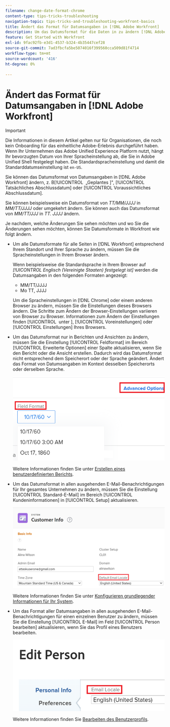 ```yaml
---
filename: change-date-format-chrome
content-type: tips-tricks-troubleshooting
navigation-topic: tips-tricks-and-troubleshooting-workfront-basics
title: Ändert das Format für Datumsangaben in [!DNL Adobe Workfront]
description: Um das Datumsformat für die Daten in zu ändern [!DNL Adobe Workfront]  müssen Sie die Spracheinstellungen in Ihrem Browser ändern.
feature: Get Started with Workfront
exl-id: 9fac92fb-e3d1-4537-b324-4b35447cef28
source-git-commit: 7ad3fbcfa5be5074016f399560cca509d81f4714
workflow-type: tm+mt
source-wordcount: '416'
ht-degree: 0%

---
```


# Ändert das Format für Datumsangaben in [!DNL Adobe Workfront]

<!--this article used to be called "Change the date format in Adobe Workfront when using Chrome". The team decieded to make it more generic and hide the steps. Also see drafted content below-->

>[!IMPORTANT]
>
> Die Informationen in diesem Artikel gelten nur für Organisationen, die noch kein Onboarding für das einheitliche Adobe-Erlebnis durchgeführt haben.
> Wenn Ihr Unternehmen das Adobe Unified Experience Platform nutzt, hängt Ihr bevorzugten Datum von Ihrer Spracheinstellung ab, die Sie in Adobe Unified Shell festgelegt haben. Die Standardspracheinstellung und damit die Standarddatumseinstellung ist `en-US`.

Sie können das Datumsformat von Datumsangaben in [!DNL Adobe Workfront] ändern, z. B[!UICONTROL &#x200B; „Geplantes &#x200B;]&quot;, [!UICONTROL Tatsächliches Abschlussdatum] oder [!UICONTROL Voraussichtliches Abschlussdatum].

Sie können beispielsweise ein Datumsformat von _TT/MM/JJJJ_ in _MM/TT/JJJJ_ oder umgekehrt ändern.
Sie können auch das Datumsformat von _MM/TT/JJJ_ in _TT. JJJJ_ ändern.

Je nachdem, welche Änderungen Sie sehen möchten und wo Sie die Änderungen sehen möchten, können Sie Datumsformate in Workfront wie folgt ändern.

* Um alle Datumsformate für alle Seiten in [!DNL Workfront] entsprechend Ihrem Standort und Ihrer Sprache zu ändern, müssen Sie die Spracheinstellungen in Ihrem Browser ändern.

  Wenn beispielsweise die Standardsprache in Ihrem Browser auf *[!UICONTROL Englisch (Vereinigte Staaten) festgelegt ist]* werden die Datumsangaben in den folgenden Formaten angezeigt:

   * MM/TT/JJJJ
   * Mo TT, JJJJ

  Um die Spracheinstellungen in [!DNL Chrome] oder einem anderen Browser zu ändern, müssen Sie die Einstellungen dieses Browsers ändern. Die Schritte zum Ändern der Browser-Einstellungen variieren von Browser zu Browser. Informationen zum Ändern der Einstellungen finden [!UICONTROL &#x200B; unter &#x200B;], [!UICONTROL Voreinstellungen] oder [!UICONTROL Einstellungen] Ihres Browsers.

* Um das Datumsformat nur in Berichten und Ansichten zu ändern, müssen Sie die Einstellung [!UICONTROL Feldformat] im Bereich [!UICONTROL Erweiterte Optionen] einer Spalte aktualisieren, wenn Sie den Bericht oder die Ansicht erstellen. Dadurch wird das Datumsformat nicht entsprechend dem Speicherort oder der Sprache geändert. Ändert das Format von Datumsangaben im Kontext desselben Speicherorts oder derselben Sprache.

  ![](assets/field-format-in-advanced-options-of-a-view-highlighted.png)

  Weitere Informationen finden Sie unter [Erstellen eines benutzerdefinierten Berichts](../../reports-and-dashboards/reports/creating-and-managing-reports/create-custom-report.md).

* Um das Datumsformat in allen ausgehenden E-Mail-Benachrichtigungen für Ihr gesamtes Unternehmen zu ändern, müssen Sie die Einstellung [!UICONTROL Standard-E-Mail] im Bereich [!UICONTROL Kundeninformationen] in [!UICONTROL Setup] aktualisieren.

  ![](assets/default-email-locale-field.png)

  Weitere Informationen finden Sie unter [Konfigurieren grundlegender Informationen für Ihr System](../../administration-and-setup/get-started-wf-administration/configure-basic-info.md).

* Um das Format aller Datumsangaben in allen ausgehenden E-Mail-Benachrichtigungen für einen einzelnen Benutzer zu ändern, müssen Sie die Einstellung [!UICONTROL E-Mail] im Feld [!UICONTROL Person bearbeiten] aktualisieren, wenn Sie das Profil eines Benutzers bearbeiten.

  ![](assets/email-locale-for-user-profile-highlighted.png)

  Weitere Informationen finden Sie [Bearbeiten des Benutzerprofils](../../administration-and-setup/add-users/create-and-manage-users/edit-a-users-profile.md).

<!--drafted because we should not document steps for a third-party application

To change your language settings in Chrome:

1. Click the 3-dots in the top right corner of your Chrome interface, then click **Settings**.
1. On the left area of the Settings page, expand **Advanced**, then click **Languages**.  
   Or  
   Search for *language*&nbsp;at the top of the Settings page, then click **Languages**.

1. In the **Language** list, locate the language and region that use your preferred date format.

   **Example:** If you speak English and you want the date format to be MM/DD/YYYY, you would select **English (United States)**. If you speak English and you want the date format to be DD/MM/YYY, you would select **English (United Kingdom)**.

1. (Conditional) If the language and region you want to use are not visible in the list, click **Add languages** to add it to the list.
1. Click the 3-dot menu next to the language and region you want to use, then click **Move to the top**.
1. Return to the Workfront interface, then refresh the page.  
   The date format is now updated in projects and other areas of Workfront that use MM/DD/YYYY or DD/MM/YYYY format when displaying dates.

   -->
